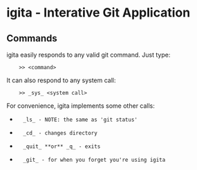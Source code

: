 igita - Interative Git Application
==================================

Commands
--------

igita easily responds to any valid git command. Just type:

        >> <command>
        
It can also respond to any system call:

        >> _sys_ <system call>

For convenience, igita implements some other calls:

*       _ls_ - NOTE: the same as 'git status'
*       _cd_ - changes directory
*       _quit_ **or** _q_ - exits
*       _git_ - for when you forget you're using igita
